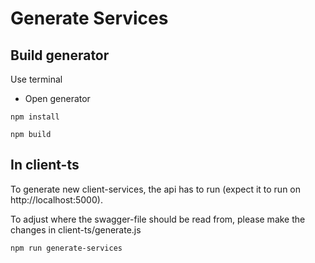 # Generate Services

## Build generator

Use terminal

- Open generator

```
npm install

npm build
```

## In client-ts

To generate new client-services, the api has to run (expect it to run on http://localhost:5000).

To adjust where the swagger-file should be read from, please make the changes in client-ts/generate.js

```
npm run generate-services
```
